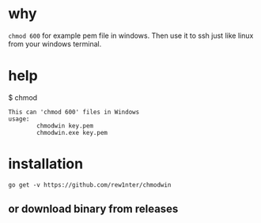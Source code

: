 # why
`chmod 600` for example pem file in windows. Then use it to ssh just like linux from your windows terminal.

# help
$ chmod 
```
This can 'chmod 600' files in Windows
usage:
        chmodwin key.pem
        chmodwin.exe key.pem
```

# installation
`go get -v https://github.com/rew1nter/chmodwin`

## or download binary from releases
